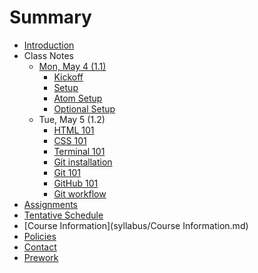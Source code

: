 # Summary

* [Introduction](README.md)
* Class Notes
   * [Mon, May 4 (1.1)](notes/misc/1.1.md)
       * [Kickoff](notes/misc/kickoff.md)
       * [Setup](notes/misc/setup.md)
       * [Atom Setup](notes/misc/atom-setup.md)
       * [Optional Setup](notes/misc/optional-setup.md)
   * Tue, May 5 (1.2)
       * [HTML 101](notes/html/html-101.md)
       * [CSS 101](notes/css/css-101.md)
       * [Terminal 101](notes/unix/terminal-101.md)
       * [Git installation](notes/git/git-installation.md)
       * [Git 101](notes/git/git-101.md)
       * [GitHub 101](notes/git/github-101.md)
       * [Git workflow](notes/git/git-workflow.md)
* [Assignments](https://github.com/TIY-GVL-FEE-2015-May/assignments)
* [Tentative Schedule](syllabus/Schedule.md)
* [Course Information](syllabus/Course Information.md)
* [Policies](syllabus/Policies.md)
* [Contact](syllabus/Contact.md)
* [Prework](prework.md)

